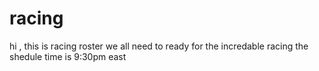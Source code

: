 # racing
 hi , this is racing roster
 we all need to ready for the incredable racing
 the shedule time is 9:30pm east